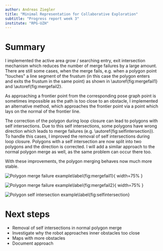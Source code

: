 ```yaml
---
author: Andreas Ziegler
title: "Minimal Representation for Collaborative Exploration"
subtitle: "Progress report week 3"
institute: "RPG-UZH"
---
```


# Summary

I implemented the active area grow / searching entry, exit intersection mechanism which reduces the number of merge failures by a large amount. There are still some cases, when the merge fails, e.g. when a polygon point "touches" a line segment of the frustum (in this case the polygon enters and exits the frustum in the same point) as shown in \autoref{fig:mergefail1} and \autoref{fig:mergefail2}.

As approaching a frontier point from the corresponding pose graph point is sometimes impossible as the path is too close to an obstacle, I implemented an alternative method, which approaches the frontier point via a point which lays on the normal of the frontier line.

The correction of the polygon during loop closure can lead to polygons with self intersections. Due to this self intersections, some polygons have wrong direction which leads to merge failures (e.g. \autoref{fig:selfintersection}). To handle this cases, I improved the removal of self intersections during loop closure. Polygons with a self intersection are now split into two polygons and the direction is corrected. I will add a similar approach to the normal polygon merge as well, as the same problem can occur there too.

With these improvements, the polygon merging behaves now much more stable.

![Polygon merge failure example\label{fig:mergefail1}](../find-exit-frontier-failure_cut.png){ width=75% }

![Polygon merge failure example\label{fig:mergefail2}](../polygon-union-fail-zoom_cut.png){ width=75% }

![Polygon self intersection example\label{fig:selfintersection}](../big-map-merge-fail_cut.png)

<!--# New ideas-->

<!--# Open questions-->

# Next steps
* Removal of self intersections in normal polygon merge
* Investigate why the robot approaches inner obstacles too close
* Maps with more obstacles
* Document approach

<!--# Bibliography-->
